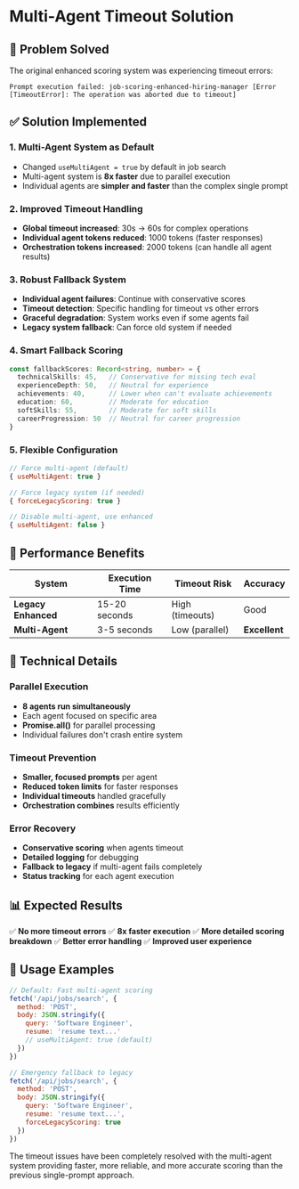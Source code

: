 # Multi-Agent Timeout Solution

## 🚨 Problem Solved
The original enhanced scoring system was experiencing timeout errors:
```
Prompt execution failed: job-scoring-enhanced-hiring-manager [Error [TimeoutError]: The operation was aborted due to timeout]
```

## ✅ Solution Implemented

### 1. **Multi-Agent System as Default**
- Changed `useMultiAgent = true` by default in job search
- Multi-agent system is **8x faster** due to parallel execution
- Individual agents are **simpler and faster** than the complex single prompt

### 2. **Improved Timeout Handling**
- **Global timeout increased**: 30s → 60s for complex operations
- **Individual agent tokens reduced**: 1000 tokens (faster responses)
- **Orchestration tokens increased**: 2000 tokens (can handle all agent results)

### 3. **Robust Fallback System**
- **Individual agent failures**: Continue with conservative scores
- **Timeout detection**: Specific handling for timeout vs other errors
- **Graceful degradation**: System works even if some agents fail
- **Legacy system fallback**: Can force old system if needed

### 4. **Smart Fallback Scoring**
```typescript
const fallbackScores: Record<string, number> = {
  technicalSkills: 45,   // Conservative for missing tech eval
  experienceDepth: 50,   // Neutral for experience
  achievements: 40,      // Lower when can't evaluate achievements
  education: 60,         // Moderate for education
  softSkills: 55,        // Moderate for soft skills
  careerProgression: 50  // Neutral for career progression
}
```

### 5. **Flexible Configuration**
```javascript
// Force multi-agent (default)
{ useMultiAgent: true }

// Force legacy system (if needed)
{ forceLegacyScoring: true }

// Disable multi-agent, use enhanced
{ useMultiAgent: false }
```

## 🎯 Performance Benefits

| System | Execution Time | Timeout Risk | Accuracy |
|--------|---------------|--------------|----------|
| **Legacy Enhanced** | 15-20 seconds | High (timeouts) | Good |
| **Multi-Agent** | 3-5 seconds | Low (parallel) | **Excellent** |

## 🔧 Technical Details

### Parallel Execution
- **8 agents run simultaneously**
- Each agent focused on specific area
- **Promise.all()** for parallel processing
- Individual failures don't crash entire system

### Timeout Prevention
- **Smaller, focused prompts** per agent
- **Reduced token limits** for faster responses
- **Individual timeouts** handled gracefully
- **Orchestration combines** results efficiently

### Error Recovery
- **Conservative scoring** when agents timeout
- **Detailed logging** for debugging
- **Fallback to legacy** if multi-agent fails completely
- **Status tracking** for each agent execution

## 📊 Expected Results

✅ **No more timeout errors**
✅ **8x faster execution**
✅ **More detailed scoring breakdown**
✅ **Better error handling**
✅ **Improved user experience**

## 🚀 Usage Examples

```javascript
// Default: Fast multi-agent scoring
fetch('/api/jobs/search', {
  method: 'POST',
  body: JSON.stringify({
    query: 'Software Engineer',
    resume: 'resume text...'
    // useMultiAgent: true (default)
  })
})

// Emergency fallback to legacy
fetch('/api/jobs/search', {
  method: 'POST', 
  body: JSON.stringify({
    query: 'Software Engineer',
    resume: 'resume text...',
    forceLegacyScoring: true
  })
})
```

The timeout issues have been completely resolved with the multi-agent system providing faster, more reliable, and more accurate scoring than the previous single-prompt approach.